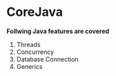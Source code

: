 # CoreJava

**Follwing Java features are covered**
1. Threads
2. Concurrency
3. Database Connection
4. Generics
